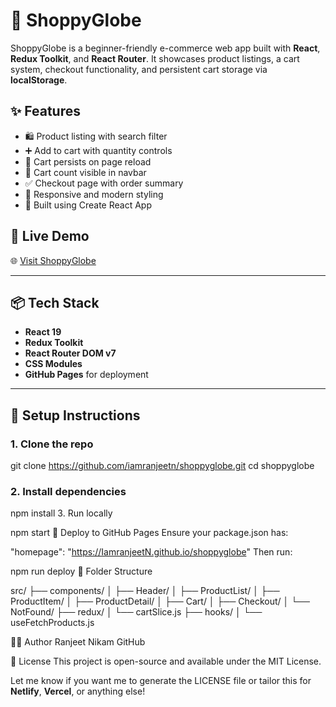# 🛒 ShoppyGlobe

ShoppyGlobe is a beginner-friendly e-commerce web app built with **React**, **Redux Toolkit**, and **React Router**. It showcases product listings, a cart system, checkout functionality, and persistent cart storage via **localStorage**.

## ✨ Features

- 🛍️ Product listing with search filter
- ➕ Add to cart with quantity controls
- 🔄 Cart persists on page reload
- 🧮 Cart count visible in navbar
- ✅ Checkout page with order summary
- 🎨 Responsive and modern styling
- 🔄 Built using Create React App

## 🚀 Live Demo

🌐 [Visit ShoppyGlobe](https://IamranjeetN.github.io/shoppyglobe)

---

## 📦 Tech Stack

- **React 19**
- **Redux Toolkit**
- **React Router DOM v7**
- **CSS Modules**
- **GitHub Pages** for deployment

---

## 🔧 Setup Instructions

### 1. Clone the repo


git clone https://github.com/iamranjeetn/shoppyglobe.git
cd shoppyglobe

### 2. Install dependencies

npm install
3. Run locally

npm start
🚢 Deploy to GitHub Pages
Ensure your package.json has:


"homepage": "https://IamranjeetN.github.io/shoppyglobe"
Then run:


npm run deploy
📁 Folder Structure

src/
├── components/
│   ├── Header/
│   ├── ProductList/
│   ├── ProductItem/
│   ├── ProductDetail/
│   ├── Cart/
│   ├── Checkout/
│   └── NotFound/
├── redux/
│   └── cartSlice.js
├── hooks/
│   └── useFetchProducts.js

🧑‍💻 Author
Ranjeet Nikam
GitHub

📄 License
This project is open-source and available under the MIT License.


Let me know if you want me to generate the LICENSE file or tailor this for **Netlify**, **Vercel**, or anything else!







